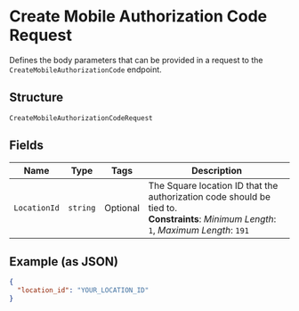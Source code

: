 
# Create Mobile Authorization Code Request

Defines the body parameters that can be provided in a request to the
`CreateMobileAuthorizationCode` endpoint.

## Structure

`CreateMobileAuthorizationCodeRequest`

## Fields

| Name | Type | Tags | Description |
|  --- | --- | --- | --- |
| `LocationId` | `string` | Optional | The Square location ID that the authorization code should be tied to.<br>**Constraints**: *Minimum Length*: `1`, *Maximum Length*: `191` |

## Example (as JSON)

```json
{
  "location_id": "YOUR_LOCATION_ID"
}
```

